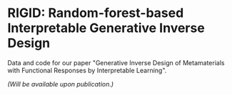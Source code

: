 # RIGID: Random-forest-based Interpretable Generative Inverse Design
Data and code for our paper "Generative Inverse Design of Metamaterials with Functional Responses by Interpretable Learning".

_(Will be available upon publication.)_
